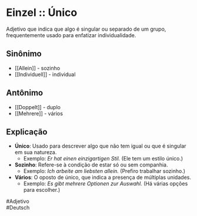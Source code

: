# Einzel :: Único
Adjetivo que indica que algo é singular ou separado de um grupo, frequentemente usado para enfatizar individualidade.

## Sinônimo
- [[Allein]] - sozinho  
- [[Individuell]] - individual  

## Antônimo
- [[Doppelt]] - duplo  
- [[Mehrere]] - vários  

## Explicação
- **Único**: Usado para descrever algo que não tem igual ou que é singular em sua natureza.
  - Exemplo: *Er hat einen einzigartigen Stil.* (Ele tem um estilo único.)
- **Sozinho**: Refere-se à condição de estar só ou sem companhia.
  - Exemplo: *Ich arbeite am liebsten allein.* (Prefiro trabalhar sozinho.)
- **Vários**: O oposto de único, que indica a presença de múltiplas unidades.
  - Exemplo: *Es gibt mehrere Optionen zur Auswahl.* (Há várias opções para escolher.)

#Adjetivo  
#Deutsch